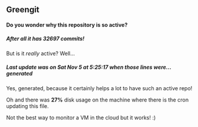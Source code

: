 ## Greengit

#### Do you wonder why this repository is so active?

##### After all it has 32697 commits!

But is it *really* active? Well...

##### Last update was on Sat Nov 5 at 5:25:17 when those lines were... generated

Yes, generated, because it certainly helps a lot to have such an active repo!

Oh and there was **27%** disk usage on the machine
where there is the cron updating this file.

Not the best way to monitor a VM in the cloud but it works! :)
